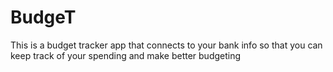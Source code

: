 # BudgeT
This is a budget tracker app that connects to your bank info so that you can keep track of your spending and make better budgeting 
